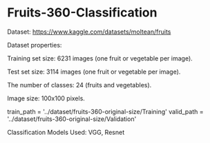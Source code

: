 # Fruits-360-Classification

Dataset: https://www.kaggle.com/datasets/moltean/fruits

Dataset properties:

Training set size: 6231 images (one fruit or vegetable per image).

Test set size: 3114 images (one fruit or vegetable per image).

The number of classes: 24 (fruits and vegetables).

Image size: 100x100 pixels.


train_path = '../dataset/fruits-360-original-size/Training'
valid_path = '../dataset/fruits-360-original-size/Validation'

Classification Models Used: VGG, Resnet


